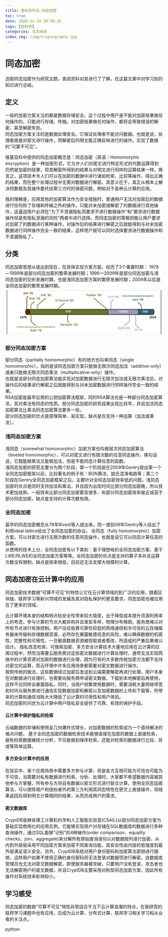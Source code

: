 ```yaml
---
title: 密码学作业-同态加密
toc: true
date: 2020-12-24 20:50:26
tags: [密码学]
categories: 论文阅读
index_img: /img/cryptography.jpg
---
```



# 同态加密
选取同态加密作为研究主题，查阅资料对其进行了了解，在这篇文章中对学习到的知识进行总结。
<!--more-->

## 定义
一般的加密方案关注的都是数据存储安全。这个过程中用户是不能对加密结果做任何操作的，只能进行存储、传输。对加密结果做任何操作，都将会导致错误的解密，甚至解密失败。  
同态加密方案关注的是数据处理安全。它保证处理者不能访问数据。也就是说，处理者直接对密文进行操作，而解密后的明文能正确反映进行的操作。实现了数据的“可算不可见”。  

维基百科中提供的同态加密概念是：同态加密（英语：Homomorphic encryption）是一种加密形式，它允许人们对密文进行特定形式的代数运算得到仍然是加密的结果，将其解密所得到的结果与对明文进行同样的运算结果一样。换言之，这项技术令人们可以在加密的数据中进行诸如检索、比较等操作，得出正确的结果，而在整个处理过程中无需对数据进行解密。其意义在于，真正从根本上解决将数据及其操作委托给第三方时的保密问题，例如对于各种云计算的应用。  
  
我的理解是，应用其他的加密算法作为安全措施时，普通用户无法对加密后的数据进行任何除了存储和传输之外的操作，只能对未加密或解密了的数据进行其他操作，这逼迫用户必须在“为了不泄漏隐私而要求不进行数据操作”和“要求进行数据操作但是有隐私泄漏的风险”两者中进行选择。而同态加密的策略则能让用户要求对加密了的数据进行某种操作，对操作后的结果进行解密之后就能得到与对未加密数据进行同样操作完全一致的结果，这样用户就可以同时选择要求进行数据操作和不泄漏隐私了。

## 分类
同态加密思想从提出到现在，在具体实现方案方面，经历了3个重要时期：
1978—1999年是部分同态加密的繁荣发展时期；1996—2009年是部分同态加密与浅同态加密的交织发展时期，也是浅同态加密方案的繁荣发展时期；2009年以后是全同态加密的繁荣发展时期。
![](密码学作业-同态加密研究报告/2020-12-30-09-06-55.png)
### 部分同态加密方案
部分同态（partially homomorphic）有的地方也叫单同态（single homomorphic），指的是该同态加密方案只能做无限次同态加法（additive-only）或者只能做无限次同态乘法（multiplicative-only）操作。  
也就是说部分同态加密算法能实现对加密数据进行无限次加法或无限次乘法后，对操作后的结果进行解密之后就能得到与对未加密数据进行同样操作完全一致的结果。  
RSA加密是最早应用的公钥加密算法框架，同时RSA算法也是一种部分同态加密算法，其对乘法有同态的性质。部分同态加密的研究成果出现比较早，并且加法同态加密算法比乘法同态加密算法要多一些。  
部分同态加密的优点是原理简单、易实现，缺点是仅支持一种运算（加法或乘法）。

### 浅同态加密方案
浅同态（somewhat homomorphic）加密方案也叫做层次同态加密算法（leveled homomorphic），可以对密文进行有限次数的任意同态操作，换句话说，它既能做乘法又能做加法，但是不能同态计算任意的函数。  
浅同态加密的研究主要分为两个阶段，第一个阶段是在2009年Gentry提出第一个全同态加密框架以前，比较著名的例子有：BGN算法、姚氏混淆电路等；第二个阶段在Gentry全同态加密框架之后，主要针对全同态加密效率低的问题。浅同态加密的优点是同时支持加法和乘法，并且因为出现时间比部分同态加密晚，所以技术更加成熟、一般效率比部分同态加密要高很多、和部分同态加密效率接近或高于部分同态加密，缺点是支持的计算次数有限。

### 全同态加密
最早的同态加密概念从78年Rivest等人提出来，而一直到09年Gentry等人给出了利用ideal lattice给出了全同态加密的协议。
全同态（fully homomorphic）加密方案，可以对密文进行无限次数的任意同态操作，也就是说它可以同态计算任意的函数。  
从使用的技术上分，全同态加密有以下类别：基于理想格的全同态加密方案、基于LWE/RLWE的全同态加密方案等等。全同态加密的优点是支持的算子多并且运算次数没有限制，缺点是效率很低，目前还无法支撑大规模的计算。

## 同态加密在云计算中的应用
同态加密技术数据“可算不可见”的特性让它在云计算领域的到广泛的应用，随着区块链、联邦学习等新兴领域的发展及其对隐私保护的更高要求，同态加密也被应用在了更多的领域。

云计算环境本身的结构特点给安全性带来较大隐患，出于降低成本提升资源利用率上的考虑，参与计算的节点大都异构并且类型多样，物理分布稀疏，服务商难以对所有节点进行有效控制。用户往往依靠可靠性较低的网络通信和半可信的云存储服务器来传输和存储数据资源，必然存在暴露敏感信息的风险，难以确保数据的机密性、完整性和可用性，一旦敏感数据资源被窃取或者篡改，所造成的严重后果难以估计。
隐私信息检索、可搜索加密、多方安全计算技术大量地应用在云计算的应用过程中，然而当需要云服务商对这些密文数据进行计算处理时，通常无法实现网络中的计算资源对加密的数据进行处理，因为已有的大多数传统加密方法都不支持对密文的运算，而云环境中许多应用场景都需要对密文数据进行操作。  
按照传统的做法，这些数据经过加密后发送到云端需要解密再进行处理，用户本身在对数据进行处理时，也需要向服务商申请密文数据，下载到本地解密后再使用，这样不仅同样会暴露隐私，同时，当用户频繁使用数据时，需要消耗大量网络带宽和时间与服务商进行通信实现数据加密和解密以及加密数据的上传和下载等，所带来的计算和通信消耗大大降低了云计算的可用性和用户体验。  
同态加密的问世为云计算中用户隐私安全提供了可靠、有效的保护手段。

#### 云计算中保护隐私的检索  

云端数据的存储和使用呈几何爆炸式增长，对加密数据的检索成为一个亟待解决的难点问题，
   基于全同态加密的数据检索技术能够直接在加密的数据上直接检索，避免检索数据被统计分析，不仅能做到保序检索，还能对检索的数据进行比较、异或等简单运算。
#### 多方安全计算中的应用
在现实中，某个应用场景中需要多方参与计算，但是各方互相可能为可信也可能为不可信，当需要对私有数据进行检索、分析、处理时，大家都不希望数据内容被其他参与方掌握，所有参与方将自有数据以密文形式进行联合计算，使用全同态加密算法，可以使除用户和授权者外的第三方利用其同态特性在密文上直接操作，将结果返回后得到明文计算相同的结果，从而完成用户的需求。

#### 密文数据库
CryptDB是麻省理工计算机科学和人工智能实验室(CSAIL)以部分同态加密方案为基础实现商用化的应用实例，它能够实现用户对存储在SQL数据库的数据进行多种查询操作，通过SQL能够“识别”的4种操作(order comparison、equality checks、join、aggregate)来分解所有原始查询语句以对数据按列进行加密，从内到外层层采用不同加密方案来加密不同查询功能，其安全性由内层的低强度到最外层满足语义安全。另外，CryptDB系统对用户身份密码和加密算法密钥进行捆绑，这样用户如果不使用正确的身份密码将无法登录对数据项进行解密，连数据库管理员也无法对密文数据解密，即使服务器被攻破，只要用户没有登录，攻击者也无法解密用户的密文数据，并且CryptDB主要采用对称型同态加密方案，因此所有操作对系统效率影响较小。

## 学习感受
同态加密的数据“可算不可见”特性非常适合于当下云计算浪潮的特点，在我研究的联邦学习课题中也有应用，应成为云计算、分布式计算、联邦学习相关学习和从业者的关注点。

python